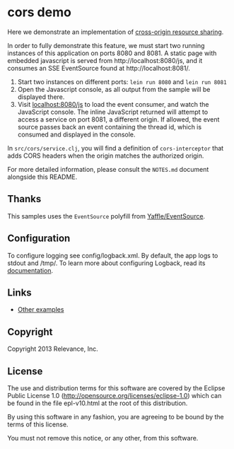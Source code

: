 # cors demo

Here we demonstrate an implementation of [cross-origin resource sharing](http://en.wikipedia.org/wiki/Cross-origin_resource_sharing).

In order to fully demonstrate this feature, we must start two running instances of this application on ports 8080 and 8081. A static
page with embedded javascript is served from http://localhost:8080/js, and it consumes an SSE EventSource found at http://localhost:8081/.

1. Start two instances on different ports: `lein run 8080` and `lein run 8081`
1. Open the Javascript console, as all output from the sample will be
   displayed there.
1. Visit [localhost:8080/js](http://localhost:8080/js) to load the
   event consumer, and watch the JavaScript console. The inline JavaScript returned
   will attempt to access a service on port 8081, a different origin. If allowed,
   the event source passes back an event containing the thread id, which is consumed
   and displayed in the console.

In `src/cors/service.clj`, you will find a definition of `cors-interceptor` that adds CORS headers
when the origin matches the authorized origin.

For more detailed information, please consult the `NOTES.md` document alongside this README.

## Thanks

This samples uses the `EventSource` polyfill from [Yaffle/EventSource](https://github.com/Yaffle/EventSource).

## Configuration

To configure logging see config/logback.xml. By default, the app logs to stdout and /tmp/.
To learn more about configuring Logback, read its [documentation](http://logback.qos.ch/documentation.html).

## Links

* [Other examples](http://pedestal.io/samples/)

Copyright
---------
Copyright 2013 Relevance, Inc.

License
-------
The use and distribution terms for this software are covered by the
Eclipse Public License 1.0 (http://opensource.org/licenses/eclipse-1.0)
which can be found in the file epl-v10.html at the root of this distribution.

By using this software in any fashion, you are agreeing to be bound by
the terms of this license.

You must not remove this notice, or any other, from this software.
